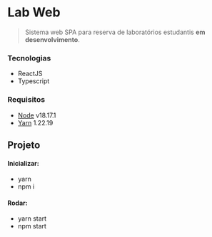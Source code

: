 # Lab Web
> Sistema web SPA para reserva de laboratórios estudantis **em desenvolvimento**.

### Tecnologias
- ReactJS
- Typescript

### Requisitos
- [Node](https://nodejs.org/en) v18.17.1
- [Yarn](https://classic.yarnpkg.com/lang/en/docs/install/#windows-stable) 1.22.19

## Projeto

#### Inicializar: 
- yarn
- npm i

#### Rodar:
- yarn start
- npm start
